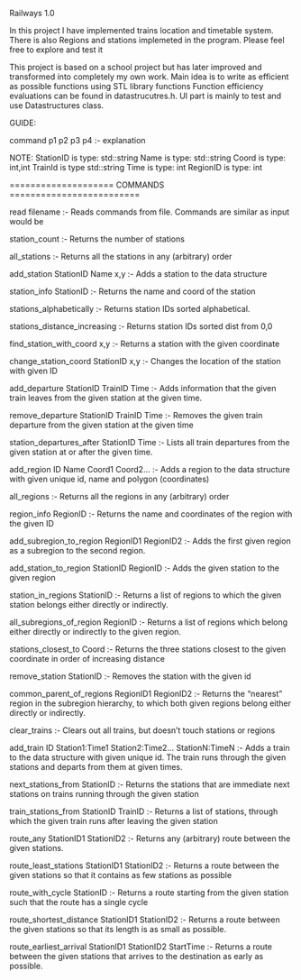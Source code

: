 Railways 1.0

In this project I have implemented trains location and timetable system. There is also
Regions and stations implemeted in the program. Please feel free to explore and test it


This project is based on a school project but has later improved and transformed into completely
my own work. Main idea is to write as efficient as possible functions using STL library functions
Function efficiency evaluations can be found in datastrucutres.h. UI part is mainly to test and 
use Datastructures class. 


GUIDE: 

command p1 p2 p3 p4 :- explanation

NOTE:
StationID is type: std::string
Name is type: std::string
Coord is type: int,int
TrainId is type std::string 
Time is type: int
RegionID is type: int


==================== COMMANDS =========================

read filename :- Reads commands from file. Commands are similar as input would be

station_count :- Returns the number of stations

all_stations :- Returns all the stations in any (arbitrary) order

add_station StationID Name x,y  :- Adds a station to the data structure

station_info StationID :- Returns the name and coord of the station

stations_alphabetically :- Returns station IDs sorted alphabetical.

stations_distance_increasing :- Returns station IDs sorted dist from 0,0

find_station_with_coord x,y :- Returns a station with the given coordinate

change_station_coord StationID x,y :- Changes the location of the station with given ID

add_departure StationID TrainID Time :- Adds information that the given train leaves 
					from the given station at the given time.

remove_departure StationID TrainID Time :- Removes the given train departure from the 
				 	   given station at the given time

station_departures_after StationID Time :- Lists all train departures from the given 
					   station at or after the given time.

add_region ID Name Coord1 Coord2... :- Adds a region to the data structure with given 
				       unique id, name and polygon (coordinates)

all_regions :- Returns all the regions in any (arbitrary) order 

region_info RegionID :- Returns the name and coordinates of the region with the given ID

add_subregion_to_region RegionID1 RegionID2 :- Adds the first given region as a subregion
					       to the second region.

add_station_to_region StationID RegionID :- Adds the given station to the given region

station_in_regions StationID :- Returns a list of regions to which the given station
				belongs either directly or indirectly.

all_subregions_of_region RegionID :- Returns a list of regions which belong either 
				     directly or indirectly to the given region.

stations_closest_to Coord :- Returns the three stations closest to the given
			     coordinate in order of increasing distance

remove_station StationID :- Removes the station with the given id

common_parent_of_regions RegionID1 RegionID2 :- Returns the “nearest” region in the subregion
						hierarchy, to which both given regions belong
						either directly or indirectly.

clear_trains :- Clears out all trains, but doesn’t touch stations or regions

add_train ID Station1:Time1 Station2:Time2... StationN:TimeN :- Adds a train to the data 
structure with given unique id. The train runs through the given stations and departs
from them at given times. 

next_stations_from StationID :- Returns the stations that are immediate next stations on
				trains running through the given station

train_stations_from StationID TrainID :- Returns a list of stations, through which the 
					 given train runs after leaving the given station

route_any StationID1 StationID2 :- Returns any (arbitrary) route between the given stations.

route_least_stations StationID1 StationID2 :- Returns a route between the given stations so 
					      that it contains as few stations as possible

route_with_cycle StationID :- Returns a route starting from the given station such that
			      the route has a single cycle

route_shortest_distance StationID1 StationID2 :- Returns a route between the given stations so 
						 that its length is as small as possible.

route_earliest_arrival StationID1 StationID2 StartTime :- Returns a route between the given 
stations that arrives to the destination as early as possible.
 